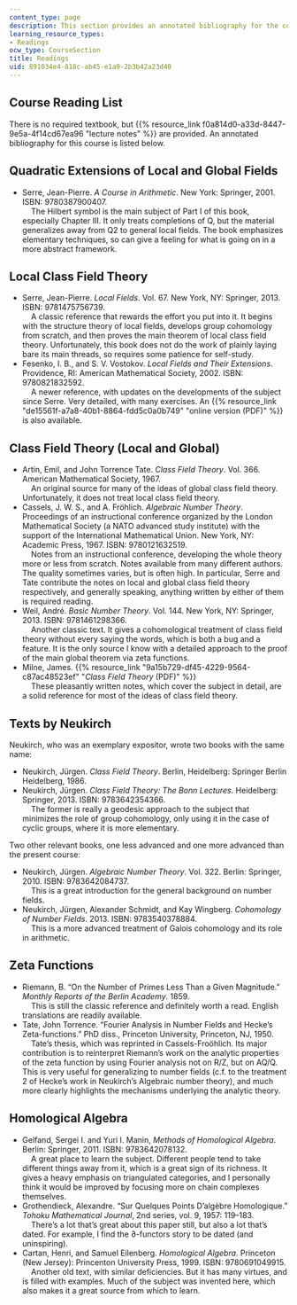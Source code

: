 ```yaml
---
content_type: page
description: This section provides an annotated bibliography for the course.
learning_resource_types:
- Readings
ocw_type: CourseSection
title: Readings
uid: 891034e4-818c-ab45-e1a9-2b3b42a23d40
---
```


Course Reading List
-------------------

There is no required textbook, but {{% resource_link f0a814d0-a33d-8447-9e5a-4f14cd67ea96 "lecture notes" %}} are provided. An annotated bibliography for this course is listed below.

Quadratic Extensions of Local and Global Fields
-----------------------------------------------

*   Serre, Jean-Pierre. _A Course in Arithmetic_. New York: Springer, 2001. ISBN: 9780387900407.  
        The Hilbert symbol is the main subject of Part I of this book, especially Chapter III. It only treats completions of Q, but the material generalizes away from Q2 to general local fields. The book emphasizes elementary techniques, so can give a feeling for what is going on in a more abstract framework.

Local Class Field Theory
------------------------

*   Serre, Jean-Pierre. _Local Fields_. Vol. 67. New York, NY: Springer, 2013. ISBN: 9781475756739.  
        A classic reference that rewards the effort you put into it. It begins with the structure theory of local fields, develops group cohomology from scratch, and then proves the main theorem of local class field theory. Unfortunately, this book does not do the work of plainly laying bare its main threads, so requires some patience for self-study.
*   Fesenko, I. B., and S. V. Vostokov. _Local Fields and Their Extensions_. Providence, RI: American Mathematical Society, 2002. ISBN: 9780821832592.  
        A newer reference, with updates on the developments of the subject since Serre. Very detailed, with many exercises. An {{% resource_link "de15561f-a7a8-40b1-8864-fdd5c0a0b749" "online version (PDF)" %}} is also available.

Class Field Theory (Local and Global)
-------------------------------------

*   Artin, Emil, and John Torrence Tate. _Class Field Theory_. Vol. 366. American Mathematical Society, 1967.  
        An original source for many of the ideas of global class field theory. Unfortunately, it does not treat local class field theory.
*   Cassels, J. W. S., and A. Fröhlich. _Algebraic Number Theory_. Proceedings of an instructional conference organized by the London Mathematical Society (a NATO advanced study institute) with the support of the International Mathematical Union. New York, NY: Academic Press, 1967. ISBN: 9780121632519.  
        Notes from an instructional conference, developing the whole theory more or less from scratch. Notes available from many different authors. The quality sometimes varies, but is often high. In particular, Serre and Tate contribute the notes on local and global class field theory respectively, and generally speaking, anything written by either of them is required reading.
*   Weil, André. _Basic Number Theory_. Vol. 144. New York, NY: Springer, 2013. ISBN: 9781461298366.  
        Another classic text. It gives a cohomological treatment of class field theory without every saying the words, which is both a bug and a feature. It is the only source I know with a detailed approach to the proof of the main global theorem via zeta functions.
*   Milne, James. {{% resource_link "9a15b729-df45-4229-9564-c87ac48523ef" "_Class Field Theory_ (PDF)" %}}  
        These pleasantly written notes, which cover the subject in detail, are a solid reference for most of the ideas of class field theory.

Texts by Neukirch
-----------------

Neukirch, who was an exemplary expositor, wrote two books with the same name:

*   Neukirch, Jürgen. _Class Field Theory_. Berlin, Heidelberg: Springer Berlin Heidelberg, 1986.
*   Neukirch, Jürgen. _Class Field Theory: The Bonn Lectures_. Heidelberg: Springer, 2013. ISBN: 9783642354366.  
        The former is really a geodesic approach to the subject that minimizes the role of group cohomology, only using it in the case of cyclic groups, where it is more elementary.

Two other relevant books, one less advanced and one more advanced than the present course:

*   Neukirch, Jürgen. _Algebraic Number Theory_. Vol. 322. Berlin: Springer, 2010. ISBN: 9783642084737.  
        This is a great introduction for the general background on number fields.
*   Neukirch, Jürgen, Alexander Schmidt, and Kay Wingberg. _Cohomology of Number Fields_. 2013. ISBN: 9783540378884.  
        This is a more advanced treatment of Galois cohomology and its role in arithmetic.

Zeta Functions
--------------

*   Riemann, B. “On the Number of Primes Less Than a Given Magnitude.” _Monthly Reports of the Berlin Academy_. 1859.  
        This is still the classic reference and definitely worth a read. English translations are readily available.
*   Tate, John Torrence. “Fourier Analysis in Number Fields and Hecke’s Zeta-functions.” PhD diss., Princeton University, Princeton, NJ, 1950.  
        Tate’s thesis, which was reprinted in Cassels-Froöhlich. Its major contribution is to reinterpret Riemann’s work on the analytic properties of the zeta function by using Fourier analysis not on R/Z, but on AQ/Q. This is very useful for generalizing to number fields (c.f. to the treatment 2 of Hecke’s work in Neukirch’s Algebraic number theory), and much more clearly highlights the mechanisms underlying the analytic theory.

Homological Algebra
-------------------

*   Gelfand, Sergei I. and Yuri I. Manin, _Methods of Homological Algebra_. Berlin: Springer, 2011. ISBN: 9783642078132.  
        A great place to learn the subject. Different people tend to take different things away from it, which is a great sign of its richness. It gives a heavy emphasis on triangulated categories, and I personally think it would be improved by focusing more on chain complexes themselves.
*   Grothendieck, Alexandre. “Sur Quelques Points D’algèbre Homologique.” _Tohoku Mathematical Journal_, 2nd series, vol. 9, 1957: 119–183.  
        There’s a lot that’s great about this paper still, but also a lot that’s dated. For example, I find the ∂-functors story to be dated (and uninspiring).
*   Cartan, Henri, and Samuel Eilenberg. _Homological Algebra_. Princeton (New Jersey): Princenton University Press, 1999. ISBN: 9780691049915.  
        Another old text, with similar deficiencies. But it has many virtues, and is filled with examples. Much of the subject was invented here, which also makes it a great source from which to learn.